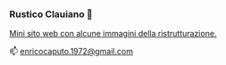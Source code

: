 ### Rustico Clauiano 👋

<a href="https://rusticoclauiano.github.io">Mini sito web con alcune immagini della ristrutturazione.</a>

📫 enricocaputo.1972@gmail.com

<!--
**rusticoclauiano/rusticoclauiano** is a ✨ _special_ ✨ repository because its `README.md` (this file) appears on your GitHub profile.

Here are some ideas to get you started:

- 🔭 I’m currently working on ...
- 🌱 I’m currently learning ...
- 👯 I’m looking to collaborate on ...
- 🤔 I’m looking for help with ...
- 💬 Ask me about ...
- 📫 How to reach me: ...
- 😄 Pronouns: ...
- ⚡ Fun fact: ...
-->
